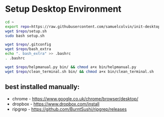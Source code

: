 # Setup Desktop Environment

```bash
cd ~
export repo=https://raw.githubusercontent.com/samuelcolvin/init-desktop/master
wget $repo/setup.sh
sudo bash setup.sh

wget $repo/.gitconfig
wget $repo/bash_extra
echo ". bash_extra" >> .bashrc
. .bashrc

wget $repo/helpmanual.py bin/ && chmod a+x bin/helpmanual.py
wget $repo/clean_terminal.sh bin/ && chmod a+x bin/clean_terminal.sh
```

## best installed manually:

* chrome - https://www.google.co.uk/chrome/browser/desktop/
* dropbox - https://www.dropbox.com/install
* ripgrep - https://github.com/BurntSushi/ripgrep/releases

